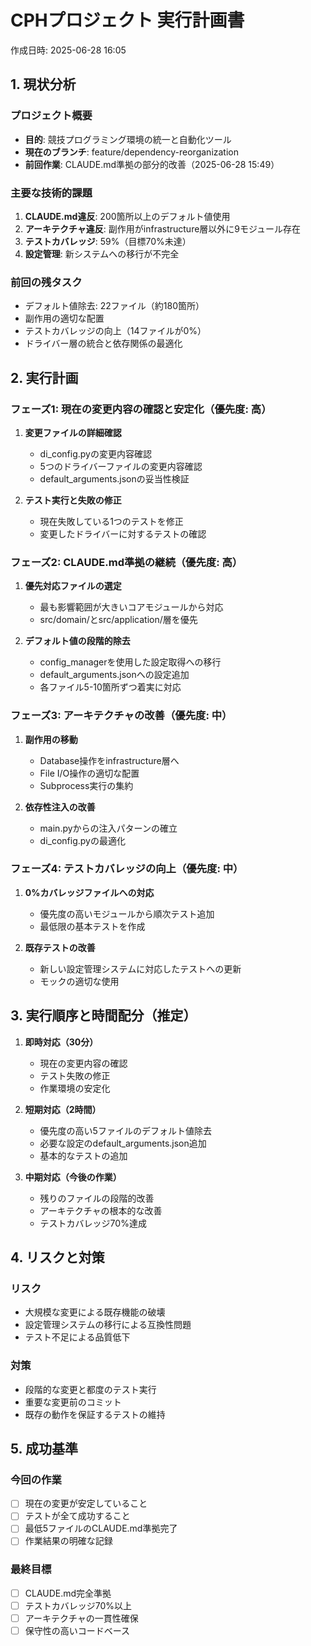# CPHプロジェクト 実行計画書
作成日時: 2025-06-28 16:05

## 1. 現状分析

### プロジェクト概要
- **目的**: 競技プログラミング環境の統一と自動化ツール
- **現在のブランチ**: feature/dependency-reorganization
- **前回作業**: CLAUDE.md準拠の部分的改善（2025-06-28 15:49）

### 主要な技術的課題
1. **CLAUDE.md違反**: 200箇所以上のデフォルト値使用
2. **アーキテクチャ違反**: 副作用がinfrastructure層以外に9モジュール存在
3. **テストカバレッジ**: 59%（目標70%未達）
4. **設定管理**: 新システムへの移行が不完全

### 前回の残タスク
- デフォルト値除去: 22ファイル（約180箇所）
- 副作用の適切な配置
- テストカバレッジの向上（14ファイルが0%）
- ドライバー層の統合と依存関係の最適化

## 2. 実行計画

### フェーズ1: 現在の変更内容の確認と安定化（優先度: 高）
1. **変更ファイルの詳細確認**
   - di_config.pyの変更内容確認
   - 5つのドライバーファイルの変更内容確認
   - default_arguments.jsonの妥当性検証

2. **テスト実行と失敗の修正**
   - 現在失敗している1つのテストを修正
   - 変更したドライバーに対するテストの確認

### フェーズ2: CLAUDE.md準拠の継続（優先度: 高）
1. **優先対応ファイルの選定**
   - 最も影響範囲が大きいコアモジュールから対応
   - src/domain/とsrc/application/層を優先

2. **デフォルト値の段階的除去**
   - config_managerを使用した設定取得への移行
   - default_arguments.jsonへの設定追加
   - 各ファイル5-10箇所ずつ着実に対応

### フェーズ3: アーキテクチャの改善（優先度: 中）
1. **副作用の移動**
   - Database操作をinfrastructure層へ
   - File I/O操作の適切な配置
   - Subprocess実行の集約

2. **依存性注入の改善**
   - main.pyからの注入パターンの確立
   - di_config.pyの最適化

### フェーズ4: テストカバレッジの向上（優先度: 中）
1. **0%カバレッジファイルへの対応**
   - 優先度の高いモジュールから順次テスト追加
   - 最低限の基本テストを作成

2. **既存テストの改善**
   - 新しい設定管理システムに対応したテストへの更新
   - モックの適切な使用

## 3. 実行順序と時間配分（推定）

1. **即時対応（30分）**
   - 現在の変更内容の確認
   - テスト失敗の修正
   - 作業環境の安定化

2. **短期対応（2時間）**
   - 優先度の高い5ファイルのデフォルト値除去
   - 必要な設定のdefault_arguments.json追加
   - 基本的なテストの追加

3. **中期対応（今後の作業）**
   - 残りのファイルの段階的改善
   - アーキテクチャの根本的な改善
   - テストカバレッジ70%達成

## 4. リスクと対策

### リスク
- 大規模な変更による既存機能の破壊
- 設定管理システムの移行による互換性問題
- テスト不足による品質低下

### 対策
- 段階的な変更と都度のテスト実行
- 重要な変更前のコミット
- 既存の動作を保証するテストの維持

## 5. 成功基準

### 今回の作業
- [ ] 現在の変更が安定していること
- [ ] テストが全て成功すること
- [ ] 最低5ファイルのCLAUDE.md準拠完了
- [ ] 作業結果の明確な記録

### 最終目標
- [ ] CLAUDE.md完全準拠
- [ ] テストカバレッジ70%以上
- [ ] アーキテクチャの一貫性確保
- [ ] 保守性の高いコードベース